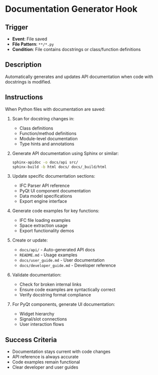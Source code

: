 # Documentation Generator Hook

## Trigger
- **Event**: File saved
- **File Pattern**: `**/*.py`
- **Condition**: File contains docstrings or class/function definitions

## Description
Automatically generates and updates API documentation when code with docstrings is modified.

## Instructions
When Python files with documentation are saved:

1. Scan for docstring changes in:
   - Class definitions
   - Function/method definitions
   - Module-level documentation
   - Type hints and annotations

2. Generate API documentation using Sphinx or similar:
   ```bash
   sphinx-apidoc -o docs/api src/
   sphinx-build -b html docs/ docs/_build/html
   ```

3. Update specific documentation sections:
   - IFC Parser API reference
   - PyQt UI component documentation
   - Data model specifications
   - Export engine interface

4. Generate code examples for key functions:
   - IFC file loading examples
   - Space extraction usage
   - Export functionality demos

5. Create or update:
   - `docs/api/` - Auto-generated API docs
   - `README.md` - Usage examples
   - `docs/user_guide.md` - User documentation
   - `docs/developer_guide.md` - Developer reference

6. Validate documentation:
   - Check for broken internal links
   - Ensure code examples are syntactically correct
   - Verify docstring format compliance

7. For PyQt components, generate UI documentation:
   - Widget hierarchy
   - Signal/slot connections
   - User interaction flows

## Success Criteria
- Documentation stays current with code changes
- API reference is always accurate
- Code examples remain functional
- Clear developer and user guides